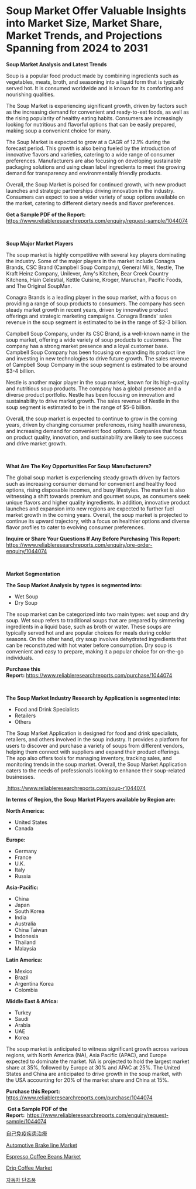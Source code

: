 <p><h1>Soup Market Offer Valuable Insights into Market Size, Market Share, Market Trends, and Projections Spanning from 2024 to 2031</h1></p><p><strong>Soup Market Analysis and Latest Trends</strong></p>
<p><p>Soup is a popular food product made by combining ingredients such as vegetables, meats, broth, and seasoning into a liquid form that is typically served hot. It is consumed worldwide and is known for its comforting and nourishing qualities.</p><p>The Soup Market is experiencing significant growth, driven by factors such as the increasing demand for convenient and ready-to-eat foods, as well as the rising popularity of healthy eating habits. Consumers are increasingly looking for nutritious and flavorful options that can be easily prepared, making soup a convenient choice for many.</p><p>The Soup Market is expected to grow at a CAGR of 12.1% during the forecast period. This growth is also being fueled by the introduction of innovative flavors and varieties, catering to a wide range of consumer preferences. Manufacturers are also focusing on developing sustainable packaging solutions and using clean label ingredients to meet the growing demand for transparency and environmentally friendly products.</p><p>Overall, the Soup Market is poised for continued growth, with new product launches and strategic partnerships driving innovation in the industry. Consumers can expect to see a wider variety of soup options available on the market, catering to different dietary needs and flavor preferences.</p></p>
<p><strong>Get a Sample PDF of the Report:&nbsp;</strong> <a href="https://www.reliableresearchreports.com/enquiry/request-sample/1044074">https://www.reliableresearchreports.com/enquiry/request-sample/1044074</a></p>
<p>&nbsp;</p>
<p><strong>Soup Major Market Players</strong></p>
<p><p>The soup market is highly competitive with several key players dominating the industry. Some of the major players in the market include Conagra Brands, CSC Brand (Campbell Soup Company), General Mills, Nestle, The Kraft Heinz Company, Unilever, Amy's Kitchen, Bear Creek Country Kitchens, Hain Celestial, Kettle Cuisine, Kroger, Maruchan, Pacific Foods, and The Original SoupMan.</p><p>Conagra Brands is a leading player in the soup market, with a focus on providing a range of soup products to consumers. The company has seen steady market growth in recent years, driven by innovative product offerings and strategic marketing campaigns. Conagra Brands' sales revenue in the soup segment is estimated to be in the range of $2-3 billion.</p><p>Campbell Soup Company, under its CSC Brand, is a well-known name in the soup market, offering a wide variety of soup products to customers. The company has a strong market presence and a loyal customer base. Campbell Soup Company has been focusing on expanding its product line and investing in new technologies to drive future growth. The sales revenue of Campbell Soup Company in the soup segment is estimated to be around $3-4 billion.</p><p>Nestle is another major player in the soup market, known for its high-quality and nutritious soup products. The company has a global presence and a diverse product portfolio. Nestle has been focusing on innovation and sustainability to drive market growth. The sales revenue of Nestle in the soup segment is estimated to be in the range of $5-6 billion.</p><p>Overall, the soup market is expected to continue to grow in the coming years, driven by changing consumer preferences, rising health awareness, and increasing demand for convenient food options. Companies that focus on product quality, innovation, and sustainability are likely to see success and drive market growth.</p></p>
<p>&nbsp;</p>
<p><strong>What Are The Key Opportunities For Soup Manufacturers?</strong></p>
<p><p>The global soup market is experiencing steady growth driven by factors such as increasing consumer demand for convenient and healthy food options, rising disposable incomes, and busy lifestyles. The market is also witnessing a shift towards premium and gourmet soups, as consumers seek unique flavors and higher quality ingredients. In addition, innovative product launches and expansion into new regions are expected to further fuel market growth in the coming years. Overall, the soup market is projected to continue its upward trajectory, with a focus on healthier options and diverse flavor profiles to cater to evolving consumer preferences.</p></p>
<p><strong>Inquire or Share Your Questions If Any Before Purchasing This Report:</strong> <a href="https://www.reliableresearchreports.com/enquiry/pre-order-enquiry/1044074">https://www.reliableresearchreports.com/enquiry/pre-order-enquiry/1044074</a></p>
<p>&nbsp;</p>
<p><strong>Market Segmentation</strong></p>
<p><strong>The Soup Market Analysis by types is segmented into:</strong></p>
<p><ul><li>Wet Soup</li><li>Dry Soup</li></ul></p>
<p><p>The soup market can be categorized into two main types: wet soup and dry soup. Wet soup refers to traditional soups that are prepared by simmering ingredients in a liquid base, such as broth or water. These soups are typically served hot and are popular choices for meals during colder seasons. On the other hand, dry soup involves dehydrated ingredients that can be reconstituted with hot water before consumption. Dry soup is convenient and easy to prepare, making it a popular choice for on-the-go individuals.</p></p>
<p><strong>Purchase this Report:&nbsp;</strong><a href="https://www.reliableresearchreports.com/purchase/1044074">https://www.reliableresearchreports.com/purchase/1044074</a></p>
<p>&nbsp;</p>
<p><strong>The Soup Market Industry Research by Application is segmented into:</strong></p>
<p><ul><li>Food and Drink Specialists</li><li>Retailers</li><li>Others</li></ul></p>
<p><p>The Soup Market Application is designed for food and drink specialists, retailers, and others involved in the soup industry. It provides a platform for users to discover and purchase a variety of soups from different vendors, helping them connect with suppliers and expand their product offerings. The app also offers tools for managing inventory, tracking sales, and monitoring trends in the soup market. Overall, the Soup Market Application caters to the needs of professionals looking to enhance their soup-related businesses.</p></p>
<p><a href="https://www.reliableresearchreports.com/soup-r1044074">&nbsp;https://www.reliableresearchreports.com/soup-r1044074</a></p>
<p><strong>In terms of Region, the Soup Market Players available by Region are:</strong></p>
<p>
    <p> <strong> North America: </strong>
        <ul>
            <li>United States</li>
            <li>Canada</li>
        </ul>
        </p> 
    <p> <strong> Europe: </strong>
        <ul>
            <li>Germany</li>
            <li>France</li>
            <li>U.K.</li>
            <li>Italy</li>
            <li>Russia</li>
        </ul>
        </p> 
    <p> <strong> Asia-Pacific: </strong>
        <ul>
            <li>China</li>
            <li>Japan</li>
            <li>South Korea</li>
            <li>India</li>
            <li>Australia</li>
            <li>China Taiwan</li>
            <li>Indonesia</li>
            <li>Thailand</li>
            <li>Malaysia</li>
        </ul>
        </p> 
    <p> <strong> Latin America: </strong>
        <ul>
            <li>Mexico</li>
            <li>Brazil</li>
            <li>Argentina Korea</li>
            <li>Colombia</li>
        </ul>
        </p> 
    <p> <strong> Middle East & Africa: </strong>
        <ul>
            <li>Turkey</li>
            <li>Saudi</li>
            <li>Arabia</li>
            <li>UAE</li>
            <li>Korea</li>
        </ul>
    </p>
    </p>
<p><p>The soup market is anticipated to witness significant growth across various regions, with North America (NA), Asia Pacific (APAC), and Europe expected to dominate the market. NA is projected to hold the largest market share at 35%, followed by Europe at 30% and APAC at 25%. The United States and China are anticipated to drive growth in the soup market, with the USA accounting for 20% of the market share and China at 15%.</p></p>
<p><strong>Purchase this Report: </strong><a href="https://www.reliableresearchreports.com/purchase/1044074">https://www.reliableresearchreports.com/purchase/1044074</a></p>
<p>&nbsp;<strong>Get a Sample PDF of the Report:&nbsp;&nbsp;</strong><a href="https://www.reliableresearchreports.com/enquiry/request-sample/1044074">https://www.reliableresearchreports.com/enquiry/request-sample/1044074</a></p>
<p><strong></strong></p>
<p><p><a href="https://github.com/mreklxf44233/Market-Research-Report-List-1/blob/main/491899718350.md">自己免疫疾患治療</a></p><p><a href="https://issuu.com/reportprime-2/docs/automotive-brake-line-market-size-2030.pptx">Automotive Brake line Market</a></p><p><a href="https://github.com/seekum/Market-Research-Report-List-2/blob/main/espresso-coffee-beans-market.md">Espresso Coffee Beans Market</a></p><p><a href="https://github.com/nancykennedykellievqfqt2/Market-Research-Report-List-1/blob/main/drip-coffee-market.md">Drip Coffee Market</a></p><p><a href="https://github.com/crfsywufhm81415/Market-Research-Report-List-1/blob/main/909932316839.md">자동차 단조품</a></p></p>